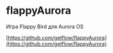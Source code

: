 flappyAurora
===================

Игра Flappy Bird для Aurora OS

[https://github.com/getflow/flappyAurora](https://github.com/getflow/flappyAurora)
